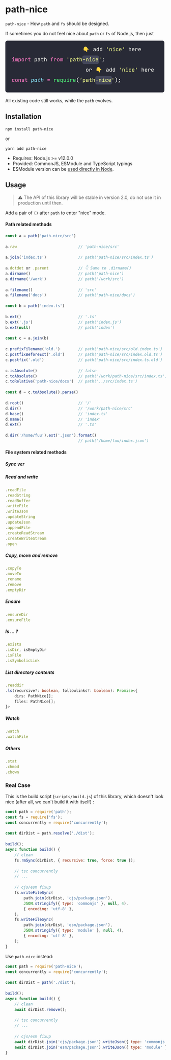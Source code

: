 # path-nice

`path-nice` - How `path` and `fs` should be designed.

If sometimes you do not feel nice about `path` or `fs` of Node.js, then just

![Add nice here](./docs/images/add-nice-here.png)


All existing code still works, while the `path` evolves.

## Installation

```shell
npm install path-nice
```

or

```shell
yarn add path-nice
```

- Requires: Node.js >= v12.0.0
- Provided: CommonJS, ESModule and TypeScript typings
- ESModule version can be [used directly in Node](https://nodejs.org/api/esm.html#modules-ecmascript-modules).

## Usage

> ⚠️ The API of this library will be stable in version 2.0, do not use it in production until then.

Add a pair of `()` after `path` to enter "nice" mode.

#### Path related methods

```ts
const a = path('path-nice/src')

a.raw                           // 'path-nice/src'

a.join('index.ts')              // path('path-nice/src/index.ts')

a.dotdot or .parent             // 👇 Same to .dirname()
a.dirname()                     // path('path-nice')
a.dirname('/work')              // path('/work/src')

a.filename()                    // 'src'
a.filename('docs')              // path('path-nice/docs')

const b = path('index.ts')

b.ext()                         // '.ts'
b.ext('.js')                    // path('index.js')
b.ext(null)                     // path('index')

const c = a.join(b)

c.prefixFilename('old.')        // path('path-nice/src/old.index.ts')
c.postfixBeforeExt('.old')      // path('path-nice/src/index.old.ts')
c.postfix('.old')               // path('path-nice/src/index.ts.old')

c.isAbsolute()                  // false
c.toAbsolute()                  // path('/work/path-nice/src/index.ts'), suppose cwd is '/work'
c.toRelative('path-nice/docs')  // path('../src/index.ts')

const d = c.toAbsolute().parse()

d.root()                        // '/'
d.dir()                         // '/work/path-nice/src'
d.base()                        // 'index.ts'
d.name()                        // 'index'
d.ext()                         // '.ts'

d.dir('/home/fuu').ext('.json').format()
                                // path('/home/fuu/index.json')
```


#### File system related methods

##### Sync ver

##### Read and write

```ts
.readFile
.readString
.readBuffer
.writeFile
.writeJson
.updateString
.updateJson
.appendFile
.createReadStream
.createWriteStream
.open
```

##### Copy, move and remove

```ts
.copyTo
.moveTo
.rename
.remove
.emptyDir
```

##### Ensure

```ts
.ensureDir
.ensureFile
```

##### Is ... ?

```ts
.exists
.isDir, isEmptyDir
.isFile
.isSymbolicLink
```

##### List directory contents

```ts
.readdir
.ls(recursive?: boolean, followlinks?: boolean): Promise<{
    dirs: PathNice[];
    files: PathNice[];
}>
```

##### Watch

```ts
.watch
.watchFile
```

##### Others

```ts
.stat
.chmod
.chown
```


### Real Case

This is the build script (`scripts/build.js`) of this library, which doesn't look nice (after all, we can't build it with itself) :

```js
const path = require('path');
const fs = require('fs');
const concurrently = require('concurrently');

const dirDist = path.resolve('./dist');

build();
async function build() {
    // clean
    fs.rmSync(dirDist, { recursive: true, force: true });

    // tsc concurrently
    // ...

    // cjs/esm fixup
    fs.writeFileSync(
        path.join(dirDist, 'cjs/package.json'),
        JSON.stringify({ type: 'commonjs' }, null, 4),
        { encoding: 'utf-8' },
    );
    fs.writeFileSync(
        path.join(dirDist, 'esm/package.json'),
        JSON.stringify({ type: 'module' }, null, 4),
        { encoding: 'utf-8' },
    );
}
```

Use `path-nice` instead:

```js
const path = require('path-nice');
const concurrently = require('concurrently');

const dirDist = path('./dist');

build();
async function build() {
    // clean
    await dirDist.remove();

    // tsc concurrently
    // ...

    // cjs/esm fixup
    await dirDist.join('cjs/package.json').writeJson({ type: 'commonjs' });
    await dirDist.join('esm/package.json').writeJson({ type: 'module' });
}
```